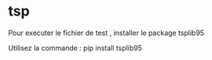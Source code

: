 # tsp

Pour executer le fichier de test , installer le package tsplib95

Utilisez la commande : pip install tsplib95
